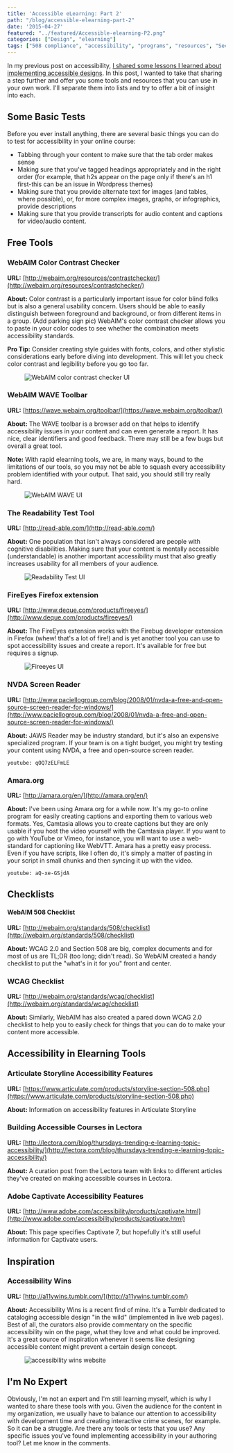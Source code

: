 ```yaml
---
title: 'Accessible eLearning: Part 2'
path: "/blog/accessible-elearning-part-2"
date: '2015-04-27'
featured: "../featured/Accessible-elearning-P2.png"
categories: ["Design", "elearning"]
tags: ["508 compliance", "accessibility", "programs", "resources", "Section 508", "tools"]
---
```


In my previous post on accessibility, [I shared some lessons I learned about implementing accessible designs](/blog/accessible-elearning-lessons-learned-part-1/ "Accessible eLearning: Lessons Learned Part 1"). In this post, I wanted to take that sharing a step further and offer you some tools and resources that you can use in your own work. I'll separate them into lists and try to offer a bit of insight into each.

## Some Basic Tests

Before you ever install anything, there are several basic things you can do to test for accessibility in your online course:

*   Tabbing through your content to make sure that the tab order makes sense
*   Making sure that you've tagged headings appropriately and in the right order (for example, that h2s appear on the page only if there's an h1 first-this can be an issue in Wordpress themes)
*   Making sure that you provide alternate text for images (and tables, where possible), or, for more complex images, graphs, or infographics, provide descriptions
*   Making sure that you provide transcripts for audio content and captions for video/audio content.


## Free Tools

### WebAIM Color Contrast Checker

**URL:** [http://webaim.org/resources/contrastchecker/](http://webaim.org/resources/contrastchecker/)

**About:** Color contrast is a particularly important issue for color blind folks but is also a general usability concern. Users should be able to easily distinguish between foreground and background, or from different items in a group. (Add parking sign pic) WebAIM's color contrast checker allows you to paste in your color codes to see whether the combination meets accessibility standards.

**Pro Tip:** Consider creating style guides with fonts, colors, and other stylistic considerations early before diving into development. This will let you check color contrast and legibility before you go too far.

<figure>
  <img
    sizes="(max-width: 810px) 100vw, 810px"
    srcset="https://res.cloudinary.com/dhdaswa6t/image/upload/f_auto,q_60,w_203/v1530396697/blog/colorcontrast-checker.png 203w,
            https://res.cloudinary.com/dhdaswa6t/image/upload/f_auto,q_60,w_405/v1530396697/blog/colorcontrast-checker.png 405w,
            https://res.cloudinary.com/dhdaswa6t/image/upload/f_auto,q_60,w_810/v1530396697/blog/colorcontrast-checker.png 810w,
            https://res.cloudinary.com/dhdaswa6t/image/upload/f_auto,q_60,w_1215/v1530396697/blog/colorcontrast-checker.png 1215w"
    src="https://res.cloudinary.com/dhdaswa6t/image/upload/f_auto,q_60,w_810/v1530396697/blog/colorcontrast-checker.png"
    alt="WebAIM color contrast checker UI" />
</figure>

### WebAIM WAVE Toolbar

**URL:** [https://wave.webaim.org/toolbar/](https://wave.webaim.org/toolbar/)

**About:** The WAVE toolbar is a browser add on that helps to identify accessibility issues in your content and can even generate a report. It has nice, clear identifiers and good feedback. There may still be a few bugs but overall a great tool.

**Note:** With rapid elearning tools, we are, in many ways, bound to the limitations of our tools, so you may not be able to squash every accessibility problem identified with your output. That said, you should still try really hard.

<figure>
  <img
    sizes="(max-width: 810px) 100vw, 810px"
    srcset="https://res.cloudinary.com/dhdaswa6t/image/upload/f_auto,q_60,w_203/v1530396697/blog/WAVEToolbar.png 203w,
            https://res.cloudinary.com/dhdaswa6t/image/upload/f_auto,q_60,w_405/v1530396697/blog/WAVEToolbar.png 405w,
            https://res.cloudinary.com/dhdaswa6t/image/upload/f_auto,q_60,w_810/v1530396697/blog/WAVEToolbar.png 810w,
            https://res.cloudinary.com/dhdaswa6t/image/upload/f_auto,q_60,w_1215/v1530396697/blog/WAVEToolbar.png 1215w"
    src="https://res.cloudinary.com/dhdaswa6t/image/upload/f_auto,q_60,w_810/v1530396697/blog/WAVEToolbar.png"
     alt="WebAIM WAVE UI" />
</figure>

### The Readability Test Tool

**URL:** [http://read-able.com/](http://read-able.com/)

**About:** One population that isn't always considered are people with cognitive disabilities. Making sure that your content is mentally accessible (understandable) is another important accessibility must that also greatly increases usability for all members of your audience.

<figure>
  <img
    sizes="(max-width: 810px) 100vw, 810px"
    srcset="https://res.cloudinary.com/dhdaswa6t/image/upload/f_auto,q_60,w_203/v1530396697/blog/ReadbilityTestTool.png 203w,
    https://res.cloudinary.com/dhdaswa6t/image/upload/f_auto,q_60,w_405/v1530396697/blog/ReadbilityTestTool.png 405w,
    https://res.cloudinary.com/dhdaswa6t/image/upload/f_auto,q_60,w_810/v1530396697/blog/ReadbilityTestTool.png 810w,
    https://res.cloudinary.com/dhdaswa6t/image/upload/f_auto,q_60,w_1215/v1530396697/blog/ReadbilityTestTool.png 1215w"
    src="https://res.cloudinary.com/dhdaswa6t/image/upload/f_auto,q_60,w_810/v1530396697/blog/ReadbilityTestTool.png"
    alt="Readability Test UI" />
</figure>

### FireEyes Firefox extension

**URL:** [http://www.deque.com/products/fireeyes/](http://www.deque.com/products/fireeyes/)

**About:** The FireEyes extension works with the Firebug developer extension in Firefox (whew! that's a lot of fire!) and is yet another tool you can use to spot accessibility issues and create a report. It's available for free but requires a signup.

<figure>
  <img
    sizes="(max-width: 810px) 100vw, 810px"
    srcset="https://res.cloudinary.com/dhdaswa6t/image/upload/f_auto,q_60,w_203/v1530396697/blog/Fireeyes.jpg 203w,
    https://res.cloudinary.com/dhdaswa6t/image/upload/f_auto,q_60,w_405/v1530396697/blog/Fireeyes.jpg 405w,
    https://res.cloudinary.com/dhdaswa6t/image/upload/f_auto,q_60,w_810/v1530396697/blog/Fireeyes.jpg 810w,
    https://res.cloudinary.com/dhdaswa6t/image/upload/f_auto,q_60,w_1215/v1530396697/blog/Fireeyes.jpg 1215w"
    src="https://res.cloudinary.com/dhdaswa6t/image/upload/f_auto,q_60,w_810/v1530396697/blog/Fireeyes.jpg"
    alt="Fireeyes UI" />
</figure>

### NVDA Screen Reader

**URL:** [http://www.paciellogroup.com/blog/2008/01/nvda-a-free-and-open-source-screen-reader-for-windows/](http://www.paciellogroup.com/blog/2008/01/nvda-a-free-and-open-source-screen-reader-for-windows/)

**About:** JAWS Reader may be industry standard, but it's also an expensive specialized program. If your team is on a tight budget, you might try testing your content using NVDA, a free and open-source screen reader.

`youtube: qOQ7zELFmLE`

### Amara.org

**URL:** [http://amara.org/en/](http://amara.org/en/)

**About:** I've been using Amara.org for a while now. It's my go-to online program for easily creating captions and exporting them to various web formats. Yes, Camtasia allows you to create captions but they are only usable if you host the video yourself with the Camtasia player. If you want to go with YouTube or Vimeo, for instance, you will want to use a web-standard for captioning like WebVTT. Amara has a pretty easy process. Even if you have scripts, like I often do, it's simply a matter of pasting in your script in small chunks and then syncing it up with the video.

`youtube: aQ-xe-GSjdA`

## Checklists

#### WebAIM 508 Checklist

**URL:** [http://webaim.org/standards/508/checklist](http://webaim.org/standards/508/checklist)

**About:** WCAG 2.0 and Section 508 are big, complex documents and for most of us are TL;DR (too long; didn't read). So WebAIM created a handy checklist to put the "what's in it for you" front and center.

### WCAG Checklist

**URL:** [http://webaim.org/standards/wcag/checklist](http://webaim.org/standards/wcag/checklist)

**About:** Similarly, WebAIM has also created a pared down WCAG 2.0 checklist to help you to easily check for things that you can do to make your content more accessible.

## Accessibility in Elearning Tools

### Articulate Storyline Accessibility Features

**URL:** [https://www.articulate.com/products/storyline-section-508.php](https://www.articulate.com/products/storyline-section-508.php)

**About:** Information on accessibility features in Articulate Storyline

### Building Accessible Courses in Lectora

**URL:** [http://lectora.com/blog/thursdays-trending-e-learning-topic-accessibility/](http://lectora.com/blog/thursdays-trending-e-learning-topic-accessibility/)

**About:** A curation post from the Lectora team with links to different articles they've created on making accessible courses in Lectora.

### Adobe Captivate Accessibility Features

**URL:** [http://www.adobe.com/accessibility/products/captivate.html](http://www.adobe.com/accessibility/products/captivate.html)

**About:** This page specifies Captivate 7, but hopefully it's still useful information for Captivate users.

## Inspiration

### Accessibility Wins

**URL:** [http://a11ywins.tumblr.com/](http://a11ywins.tumblr.com/)

**About:** Accessibility Wins is a recent find of mine. It's a Tumblr dedicated to cataloging accessible design "in the wild" (implemented in live web pages). Best of all, the curators also provide commentary on the specific accessibility win on the page, what they love and what could be improved. It's a great source of inspiration whenever it seems like designing accessible content might prevent a certain design concept.

<figure>
  <img
    sizes="(max-width: 810px) 100vw, 810px"
    srcset="https://res.cloudinary.com/dhdaswa6t/image/upload/f_auto,q_60,w_203/v1530396697/blog/accessibility-wins.png 203w,
    https://res.cloudinary.com/dhdaswa6t/image/upload/f_auto,q_60,w_405/v1530396697/blog/accessibility-wins.png 405w,
    https://res.cloudinary.com/dhdaswa6t/image/upload/f_auto,q_60,w_810/v1530396697/blog/accessibility-wins.png 810w,
    https://res.cloudinary.com/dhdaswa6t/image/upload/f_auto,q_60,w_1215/v1530396697/blog/accessibility-wins.png 1215w"
    src="https://res.cloudinary.com/dhdaswa6t/image/upload/f_auto,q_60,w_810/v1530396697/blog/accessibility-wins.png"
    alt="accessibility wins website" />
</figure>

## I'm No Expert

Obviously, I'm not an expert and I'm still learning myself, which is why I wanted to share these tools with you. Given the audience for the content in my organization, we usually have to balance our attention to accessibility with development time and creating interactive crime scenes, for example. So it can be a struggle. Are there any tools or tests that you use? Any specific issues you've found implementing accessibility in your authoring tool? Let me know in the comments.
